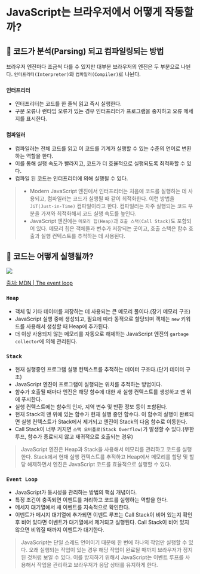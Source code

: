 # JavaScript는 브라우저에서 어떻게 작동할까?

## 📌 코드가 분석(Parsing) 되고 컴파일링되는 방법

브라우저 엔진마다 조금씩 다를 수 있지만 대부분 브라우저의 엔진은 두 부분으로 나뉜다. `인터프리터(Interpreter)`와 `컴파일러(Compiler)`로 나뉜다.

### `인터프리터`

- 인터프리터는 코드를 한 줄씩 읽고 즉시 실행한다.
- 구문 오류나 런타임 오류가 있는 경우 인터프리터가 프로그램을 중지하고 오류 메세지를 표시한다.

### `컴파일러`

- 컴파일러는 전체 코드를 읽고 이 코드를 기계가 실행할 수 있는 수준의 언어로 변환하는 역할을 한다.
- 이를 통해 실행 속도가 빨라지고, 코드가 더 효율적으로 실행되도록 최적화할 수 있다.
- 컴파일 된 코드는 인터프리터에 의해 실행될 수 있다.

> - Modern JavaScript 엔진에서 인터프리터는 처음에 코드를 실행하는 데 사용되고, 컴파일러는 코드가 실행될 때 같이 최적화한다. 이런 방법을 `JiT(Just-in-Time)` 컴파일이라고 한다. 컴파일러는 자주 실행되는 코드 부분을 가져와 최적화해서 코드 실행 속도를 높인다.
> - JavaScript 엔진에는 `메모리 힙(Heap)`과 `호출 스택(Call Stack)`도 포함되어 있다. 메모리 힙은 객체들과 변수가 저장되는 곳이고, 호출 스택은 함수 호출과 실행 컨텍스트를 추적하는 데 사용된다.

## 📌 코드는 어떻게 실행될까?

<img src="https://developer.mozilla.org/en-US/docs/Web/JavaScript/EventLoop/the_javascript_runtime_environment_example.svg">

[출처: MDN | The event loop](https://developer.mozilla.org/en-US/docs/Web/JavaScript/EventLoop)

### `Heap`

- 객체 및 기타 데이터를 저장하는 데 사용되는 큰 메모리 풀이다.(장기 메모리 구조)
- JavaScript 실행 중에 생성되고, 필요에 따라 동적으로 할당되며 객체는 `new` 키워드를 사용해서 생성할 때 Heap에 추가된다.
- 더 이상 사용되지 않는 메모리를 자동으로 해제하는 JavaScript 엔진의 `garbage collector`에 의해 관리된다.

### `Stack`

- 현재 실행중인 프로그램 실행 컨텍스트를 추적하는 데이터 구조다.(단기 데이터 구조)
- JavaScript 엔진이 프로그램이 실행되는 위치를 추적하는 방법이다.
- 함수가 호출될 때마다 엔진은 해당 함수에 대한 새 실행 컨텍스트를 생성하고 맨 위에 푸시한다.
- 실행 컨텍스트에는 함수의 인자, 지역 변수 및 반환 정보 등이 포함된다.
- 현재 Stack의 맨 위에 있는 함수가 현재 실행 중인 함수다. 이 함수의 실행이 완료되면 실행 컨텍스트가 Stack에서 제거되고 엔진이 Stack의 다음 함수로 이동한다.
- Call Stack이 너무 커지면 `스택 오버플로(Stack Overflow)`가 발생할 수 있다.(무한 루프, 함수가 종료되지 않고 재귀적으로 호출되는 경우)

> JavaScript 엔진은 Heap과 Stack을 사용해서 메모리를 관리하고 코드를 실행한다.
> Stack에서 현재 실행 컨텍스트를 추적하고 Heap에서 메모리를 할당 및 할당 해제하면서 엔진은 JavaScript 코드를 효율적으로 실행할 수 있다.

### `Event Loop`

- JavaScript가 동시성을 관리하는 방법의 핵심 개념이다.
- 특정 조건이 충족되면 이벤트를 처리하고 코드를 실행하는 역할을 한다.
- 메세지 대기열에서 새 이벤트를 지속적으로 확인한다.
- 이벤트가 메시지 대기열에 추가되면 이벤트 루프는 Call Stack이 비어 있는지 확인 후 비어 있다면 이벤트가 대기열에서 제거되고 실행된다. Call Stack이 비어 있지 않으면 비워질 때까지 이벤트가 대기한다.

> JavaScript는 단일 스레드 언어이기 때문에 한 번에 하나의 작업만 실행할 수 있다. 오래 실행되는 작업이 있는 경우 해당 작업이 완료될 때까지 브라우저가 정지된 것처럼 보일 수 있다. 이를 방지하기 위해서 JavaScript는 이벤트 루프를 사용해서 작업을 관리하고 브라우저가 응답 상태를 유지하게 한다.
